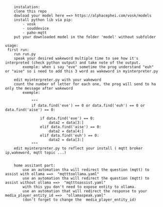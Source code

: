         instalation:
        clone this repo 
        dowload your model here ==> https://alphacephei.com/vosk/models  
        install python lib via pip:
            - vosk
            - souddevice
            - paho-mqtt
        put your downloaded model in the folder 'model' without subfolder

    usage:
     first run:
        run run.py
        speak your desired wakeword multiple time to see how it's interpreted (check python output) and take note of the output.
            exemple: when i say "eve" sometime the prog understand "euh" or "aise" so i need to add this 3 word as wakeword in myinterpreter.py

        edit myinterpreter.py with your wakeword 
        count the number of letter for each one, the prog will send to ha only the message after wakeword
            exemple:             

                """
                if data.find('eve') == 0 or data.find('euh') == 0 or data.find('aise') == 0:
            
                    if data.find('eve') == 0:               
                        data2 = data[3:]
                    elif data.find('aise') == 0:
                        data2 = data[4:]
                    elif data.find('euh') == 0:
                        data2 = data[3:]
                """
        edit myinterpreter.py to reflect your install ( mqtt broker ip,wakeword, mqtt topic ...)
        

        home assitant part:
            use an automation tha will redirect the question (mqtt) to assist with ollama ==>  "mqtttoollama.yaml"
            use an automation tha will redirect the question (mqtt) to assist without ollama ==>  "mqtttoassist.yaml"
            with this ypu don't need to expose entity to ollama.
            use an automation that will redirect the response to your media_player_entity_id ==>  "ollamaspeak.yaml"
            (don't forget to change the  media_player_entity_id)
            

           